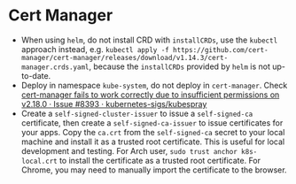 # Cert Manager

- When using `helm`, do not install CRD with `installCRDs`, use the `kubectl` approach instead, e.g. `kubectl apply -f https://github.com/cert-manager/cert-manager/releases/download/v1.14.3/cert-manager.crds.yaml`, because the `installCRDs` provided by `helm` is not up-to-date.
- Deploy in namespace `kube-system`, do not deploy in `cert-manager`. Check [cert-manager fails to work correctly due to insufficient permissions on v2.18.0 · Issue #8393 · kubernetes-sigs/kubespray](https://github.com/kubernetes-sigs/kubespray/issues/8393)
- Create a `self-signed-cluster-issuer` to issue a `self-signed-ca` certificate, then create a `self-signed-ca-issuer` to issue certificates for your apps. Copy the `ca.crt` from the `self-signed-ca` secret to your local machine and install it as a trusted root certificate. This is useful for local development and testing. For Arch user, `sudo trust anchor k8s-local.crt` to install the certificate as a trusted root certificate. For Chrome, you may need to manually import the certificate to the browser.
